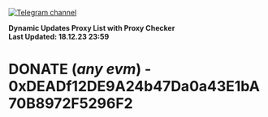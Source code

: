 [![Telegram channel](https://img.shields.io/endpoint?url=https://runkit.io/damiankrawczyk/telegram-badge/branches/master?url=https://t.me/n4z4v0d)](https://t.me/n4z4v0d) 

**Dynamic Updates Proxy List with Proxy Checker**  
**Last Updated: 18.12.23 23:59**

# DONATE (_any evm_) - 0xDEADf12DE9A24b47Da0a43E1bA70B8972F5296F2
